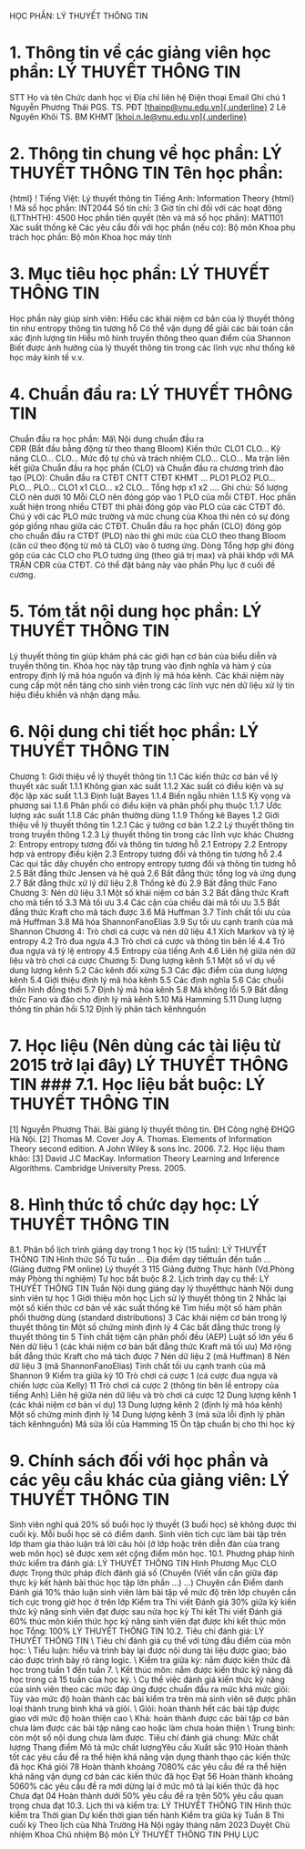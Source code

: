 HỌC PHẦN: LÝ THUYẾT THÔNG TIN
# 1. Thông tin về các giảng viên học phần: LÝ THUYẾT THÔNG TIN
STT Họ và tên Chức danh học vị Địa chỉ liên hệ Điện thoại Email Ghi chú 1 Nguyễn Phương Thái PGS. TS. PĐT [[thainp\@vnu.edu.vn]{.underline}](mailto:thainp@vnu.edu.vn)
2 Lê Nguyên Khôi TS. BM KHMT [[khoi.n.le\@vnu.edu.vn]{.underline}](mailto:khoi.n.le@vnu.edu.vn)
# 2. Thông tin chung về học phần: LÝ THUYẾT THÔNG TIN Tên học phần:
{html}
! Tiếng Việt: Lý thuyết thông tin Tiếng Anh: Information Theory
{html}
! Mã số học phần: INT2044 Số tín chỉ: 3 Giờ tín chỉ đối với các hoạt động (LTThHTH): 4500 Học phần tiên quyết (tên và mã số học phần): MAT1101 Xác suất
thống kê Các yêu cầu đối với học phần (nếu có): Bộ môn Khoa phụ trách học phần: Bộ môn Khoa học máy tính
# 3. Mục tiêu học phần: LÝ THUYẾT THÔNG TIN
Học phần này giúp sinh viên: Hiểu các khái niệm cơ bản của lý thuyết thông tin như entropy thông tin tương hỗ Có thể vận dụng để giải các bài toán cần xác định lượng tin Hiểu mô hình truyền thông theo quan điểm của Shannon Biết được ảnh hưởng của lý thuyết thông tin trong các lĩnh vực như thống kê học máy kinh tế v.v.
# 4. Chuẩn đầu ra: LÝ THUYẾT THÔNG TIN
Chuẩn đầu ra học phần: Mã\ Nội dung chuẩn đầu ra\
CĐR (Bắt đầu bằng động từ theo thang Bloom) Kiến thức
CLO1
CLO...
Kỹ năng
CLO...
CLO...
Mức độ tự chủ và trách nhiệm
CLO...
CLO... Ma trận liên kết giữa Chuẩn đầu ra học phần (CLO) và Chuẩn đầu ra
chương trình đào tạo (PLO):
Chuẩn đầu ra CTĐT CNTT CTĐT KHMT ... PLO1 PLO2 PLO... PLO... PLO...
CLO1 x1
CLO... x2
CLO...
Tổng hợp x1 x2 ....
Ghi chú: Số lượng CLO nên dưới 10 Mỗi CLO nên đóng góp vào 1 PLO của mỗi CTĐT. Học phần xuất hiện trong nhiều CTĐT thì phải đóng góp vào PLO của các CTĐT đó. Chú ý với các PLO mức trường và mức chung của Khoa thì nên có sự đóng góp giống nhau giữa các CTĐT. Chuẩn đầu ra học phần (CLO) đóng góp cho chuẩn đầu ra CTĐT (PLO) nào thì ghi mức của CLO theo thang Bloom (căn cứ theo động từ mô tả CLO) vào ô tương ứng. Dòng Tổng hợp ghi đóng góp của các CLO cho PLO tương ứng (theo giá trị max) và phải khớp với MA TRẬN CĐR của CTĐT. Có thể đặt bảng này vào phần Phụ lục ở cuối đề cương.
# 5. Tóm tắt nội dung học phần: LÝ THUYẾT THÔNG TIN 
Lý thuyết thông tin giúp khám phá các giới hạn cơ bản của biểu diễn và truyền thông tin. Khóa học này tập trung vào định nghĩa và hàm ý của entropy định lý mã hóa nguồn và định lý mã hóa kênh. Các khái niệm này cung cấp một nền tảng cho sinh viên trong các lĩnh vực nén dữ liệu xử lý tín hiệu điều khiển và nhận dạng mẫu.
# 6. Nội dung chi tiết học phần: LÝ THUYẾT THÔNG TIN
Chương 1: Giới thiệu về lý thuyết thông tin
1.1 Các kiến thức cơ bản về lý thuyết xác suất
1.1.1 Không gian xác suất
1.1.2 Xác suất có điều kiện và sự độc lập xác suất
1.1.3 Định luật Bayes
1.1.4 Biến ngẫu nhiên
1.1.5 Kỳ vọng và phương sai
1.1.6 Phân phối có điều kiện và phân phối phụ thuộc
1.1.7 Ước lượng xác suất
1.1.8 Các phân thường dùng
1.1.9 Thống kê Bayes
1.2 Giới thiệu về lý thuyết thông tin
1.2.1 Các ý tưởng cơ bản
1.2.2 Lý thuyết thông tin trong truyền thông
1.2.3 Lý thuyết thông tin trong các lĩnh vực khác
Chương 2: Entropy entropy tương đối và thông tin tương hỗ
2.1 Entropy
2.2 Entropy hợp và entropy điều kiện
2.3 Entropy tương đối và thông tin tương hỗ
2.4 Các qui tắc dây chuyền cho entropy entropy tương đối và thông tin
tương hỗ
2.5 Bất đẳng thức Jensen và hệ quả
2.6 Bất đẳng thức tổng log và ứng dụng
2.7 Bất đẳng thức xử lý dữ liệu
2.8 Thống kê đủ
2.9 Bất đẳng thức Fano
Chương 3: Nén dữ liệu
3.1 Một số khái niệm cơ bản
3.2 Bất đẳng thức Kraft cho mã tiền tố
3.3 Mã tối ưu
3.4 Các cận của chiều dài mã tối ưu
3.5 Bất đẳng thức Kraft cho mã tách được
3.6 Mã Huffman
3.7 Tính chất tối ưu của mã Huffman
3.8 Mã hóa ShannonFanoElias
3.9 Sự tối ưu cạnh tranh của mã Shannon
Chương 4: Trò chơi cá cược và nén dữ liệu
4.1 Xích Markov và tỷ lệ entropy
4.2 Trò đua ngựa
4.3 Trò chơi cá cược và thông tin bên lề
4.4 Trò đua ngựa và tỷ lệ entropy
4.5 Entropy của tiếng Anh
4.6 Liên hệ giữa nén dữ liệu và trò chơi cá cược
Chương 5: Dung lượng kênh
5.1 Một số ví dụ về dung lượng kênh
5.2 Các kênh đối xứng
5.3 Các đặc điểm của dung lượng kênh
5.4 Giới thiệu định lý mã hóa kênh
5.5 Các định nghĩa
5.6 Các chuỗi điển hình đồng thời
5.7 Định lý mã hóa kênh
5.8 Mã không lỗi
5.9 Bất đẳng thức Fano và đảo cho định lý mã kênh
5.10 Mã Hamming
5.11 Dung lượng thông tin phản hồi
5.12 Định lý phân tách kênhnguồn
# 7. Học liệu (Nên dùng các tài liệu từ 2015 trở lại đây) LÝ THUYẾT THÔNG TIN ### 7.1. Học liệu bắt buộc: LÝ THUYẾT THÔNG TIN
\[1\] Nguyễn Phương Thái. Bài giảng lý thuyết thông tin. ĐH Công nghệ
ĐHQG Hà Nội.
\[2\] Thomas M. Cover Joy A. Thomas. Elements of Information Theory
second edition. A John Wiley & sons Inc. 2006.
7.2. Học liệu tham khảo:
\[3\] David J.C MacKay. Information Theory Learning and Inference
Algorithms. Cambridge University Press. 2005.
# 8. Hình thức tổ chức dạy học: LÝ THUYẾT THÔNG TIN
8.1. Phân bổ lịch trình giảng dạy trong 1 học kỳ (15 tuần): LÝ THUYẾT THÔNG TIN Hình thức Số Từ tuần ... Địa điểm dạy tiếttuần đến tuần ... (Giảng đường PM online) Lý thuyết 3 115 Giảng đường Thực hành (Vd.Phòng máy Phòng thí nghiệm) Tự học bắt buộc 8.2. Lịch trình dạy cụ thể: LÝ THUYẾT THÔNG TIN Tuần Nội dung giảng dạy lý thuyếtthực hành Nội dung sinh viên tự học 1 Giới thiệu môn học Lịch sử lý thuyết thông tin
2 Nhắc lại một số kiến thức cơ bản về xác suất thống kê Tìm hiểu một số hàm phân phối thường dùng (standard distributions)
3 Các khái niệm cơ bản trong lý thuyết thông tin Một số chứng minh định lý
4 Các bất đẳng thức trong lý thuyết thông tin
5 Tính chất tiệm cận phân phối đều (AEP) Luật số lớn yếu
6 Nén dữ liệu 1 (các khái niệm cơ bản bất đẳng thức Kraft mã tối ưu) Mở rộng bất đẳng thức Kraft cho mã tách được
7 Nén dữ liệu 2 (mã Huffman)
8 Nén dữ liệu 3 (mã ShannonFanoElias) Tính chất tối ưu cạnh tranh của mã Shannon
9 Kiểm tra giữa kỳ
10 Trò chơi cá cược 1 (cá cược đua ngựa và chiến lược của Kelly)
11 Trò chơi cá cược 2 (thông tin bên lề entropy của tiếng Anh) Liên hệ giữa nén dữ liệu và trò chơi cá cược
12 Dung lượng kênh 1 (các khái niệm cơ bản ví dụ)
13 Dung lượng kênh 2 (định lý mã hóa kênh) Một số chứng minh định lý
14 Dung lượng kênh 3 (mã sửa lỗi định lý phân tách kênhnguồn) Mã sửa lỗi của Hamming
15 Ôn tập chuẩn bị cho thi học kỳ
# 9. Chính sách đối với học phần và các yêu cầu khác của giảng viên: LÝ THUYẾT THÔNG TIN 
Sinh viên nghỉ quá 20% số buổi học lý thuyết (3 buổi học) sẽ không được thi cuối kỳ. Mỗi buổi học sẽ có điểm danh. Sinh viên tích cực làm bài tập trên lớp tham gia thảo luận trả lời câu hỏi (ở lớp hoặc trên diễn đàn của trang web môn học) sẽ được xem xét cộng điểm môn học.
10.1. Phương pháp hình thức kiểm tra đánh giá: LÝ THUYẾT THÔNG TIN Hình Phương Mục CLO được Trọng thức pháp đích đánh giá số (Chuyên (Viết vấn cần giữa đáp thực kỳ kết hành bài thúc học tập lớn phần ...) ...) Chuyên cần Điểm danh Đánh giá 10% thảo luận sinh viên làm bài tập về mức độ trên lớp chuyên cần tích cực trong giờ học ở trên lớp Kiểm tra Thi viết Đánh giá 30% giữa kỳ kiến thức kỹ năng sinh viên đạt được sau nửa học kỳ Thi kết Thi viết Đánh giá 60% thúc môn kiến thức học kỹ năng sinh viên đạt được khi kết thúc môn học Tổng: 100% LÝ THUYẾT THÔNG TIN 10.2. Tiêu chí đánh giá: LÝ THUYẾT THÔNG TIN \ Tiêu chí đánh giá cụ thể với từng đầu điểm của môn học: \ Tiểu luận: hiểu và trình bày lại được nội dung tài liệu được giao; báo cáo được trình bày rõ ràng logic. \ Kiểm tra giữa kỳ: nắm được kiến thức đã học trong tuần 1 đến tuần 7. \ Kết thúc môn: nắm được kiến thức kỹ năng đã học trong cả 15 tuần của học kỳ.
\ Cụ thể việc đánh giá kiến thức kỹ năng của sinh viên theo các mức
đáp ứng được chuẩn đầu ra mức khá mức giỏi:
Tùy vào mức độ hoàn thành các bài kiểm tra trên mà sinh viên sẽ được
phân loại thành trung bình khá và giỏi. \ Giỏi: hoàn thành hết các bài tập được giao với mức độ hoàn thiện cao \ Khá: hoàn thành được các bài tập cơ bản chưa làm được các bài tập nâng cao hoặc làm chưa hoàn thiện \ Trung bình: còn một số nội dung chưa làm được.
Tiêu chí đánh giá chung:
Mức chất lượng Thang điểm Mô tả mức chất lượngYêu cầu Xuất sắc 910 Hoàn thành tốt các yêu cầu đề ra thể hiện khả năng vận dụng thành thạo các kiến thức đã học
Khá giỏi 78 Hoàn thành khoảng 7080% các yêu cầu đề ra thể hiện khả năng vận dụng cơ bản các kiến thức đã học
Đạt 56 Hoàn thành khoảng 5060% các yêu cầu đề ra mới dừng lại ở mức mô tả lại kiến thức đã học
Chưa đạt 04 Hoàn thành dưới 50% yêu cầu đề ra trên 50% yêu cầu quan trọng chưa đạt
10.3. Lịch thi và kiểm tra: LÝ THUYẾT THÔNG TIN Hình thức kiểm tra Thời gian Dự kiến thời gian tiến hành Kiểm tra giữa kỳ Tuần 8
Thi cuối kỳ Theo lịch của Nhà Trường
Hà Nội ngày tháng năm 2023 Duyệt Chủ nhiệm Khoa Chủ nhiệm Bộ môn LÝ THUYẾT THÔNG TIN
PHỤ LỤC